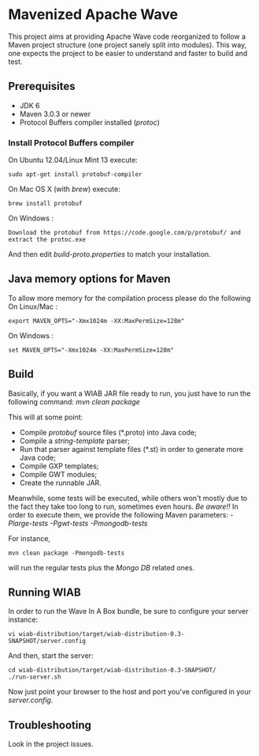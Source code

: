 Mavenized Apache Wave
====================

This project aims at providing Apache Wave code reorganized to follow a  Maven project structure (one project sanely split into modules).
This way, one expects the project to be easier to understand and faster to build and test.

## Prerequisites ##
- JDK 6
- Maven 3.0.3 or newer
- Protocol Buffers compiler installed (_protoc_)

### Install Protocol Buffers compiler ###

On Ubuntu 12.04/Linux Mint 13 execute:
```
sudo apt-get install protobuf-compiler
```

On Mac OS X (with _brew_) execute:
```
brew install protobuf
```

On Windows :
```
Download the protobuf from https://code.google.com/p/protobuf/ and extract the protoc.exe
```

And then edit _build-proto.properties_ to match your installation.

## Java memory options for Maven ##

To allow more memory for the compilation process please do the following
On Linux/Mac :
```
export MAVEN_OPTS="-Xmx1024m -XX:MaxPermSize=128m"
```

On Windows :

```
set MAVEN_OPTS="-Xmx1024m -XX:MaxPermSize=128m"
```

## Build ##

Basically, if you want a WIAB JAR file ready to run, you just have to run the following command:
_mvn clean package_

This will at some point:
- Compile _protobuf_ source files (*.proto) into Java code;
- Compile a _string-template_ parser;
- Run that parser against template files (*.st) in order to generate more Java code;
- Compile GXP templates;
- Compile GWT modules;
- Create the runnable JAR.

Meanwhile, some tests will be executed, while others won't mostly due to the fact they take too long to run, sometimes even hours. *Be aware!!*
In order to execute them, we provide the following Maven parameters:
_-Plarge-tests_
_-Pgwt-tests_
_-Pmongodb-tests_

For instance,
```
mvn clean package -Pmongodb-tests
```
will run the regular tests plus the _Mongo DB_ related ones.

## Running WIAB ##

In order to run the Wave In A Box bundle, be sure to configure your server instance:
```
vi wiab-distribution/target/wiab-distribution-0.3-SNAPSHOT/server.config
```

And then, start the server:
```
cd wiab-distribution/target/wiab-distribution-0.3-SNAPSHOT/
./run-server.sh
```

Now just point your browser to the host and port you've configured in your _server.config_.

## Troubleshooting ##

Look in the project issues.